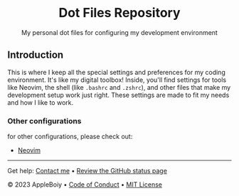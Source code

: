 
<!-- PROJECT LOGO -->
<br />
<div align="center">
  <h1>Dot Files Repository</h1>
  <p>My personal dot files for configuring my development environment</p>
</div>

## Introduction

This is where I keep all the special settings and preferences for my coding environment. It's like my digital toolbox! Inside, you'll find settings for tools like Neovim, the shell (like `.bashrc` and `.zshrc`), and other files that make my development setup work just right. These settings are made to fit my needs and how I like to work.

### Other configurations

for other configurations, please check out:

* [Neovim](https://github.com/AppleBoiy/nvim)

---

Get help: [Contact me](mailto:contact.chaipat@gmail.com) &bull; [Review the GitHub status page](https://www.githubstatus.com/)

&copy; 2023 AppleBoiy &bull; [Code of Conduct](https://www.contributor-covenant.org/version/2/1/code_of_conduct/code_of_conduct.md) &bull; [MIT License](https://choosealicense.com/licenses/mit/)
